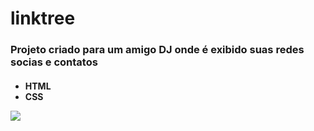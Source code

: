 # linktree

<h3>Projeto criado para um amigo DJ onde é exibido suas redes socias e contatos</h3>
<h4></Ferramentas utilizadas>
<ul>
  <li>HTML</li>
  <li>CSS</li>

</ul>

<img src="/previewDJ">
